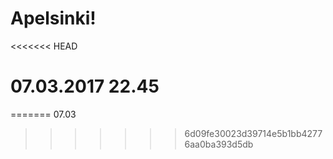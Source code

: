 # Apelsinki!
<<<<<<< HEAD
# 07.03.2017 22.45
=======
07.03
>>>>>>> 6d09fe30023d39714e5b1bb42776aa0ba393d5db
